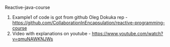 Reactive-java-course

1. Example1 of code is got from github Oleg Dokuka rep - https://github.com/CollaborationInEncapsulation/reactive-programming-course
2. Video with explanations on youtube - https://www.youtube.com/watch?v=qmuNAWKNJWs
